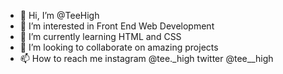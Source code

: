 - 👋 Hi, I’m @TeeHigh
- 👀 I’m interested in Front End Web Development
- 🌱 I’m currently learning HTML and CSS
- 💞️ I’m looking to collaborate on amazing projects
- 📫 How to reach me instagram @tee._high twitter @tee__high

<!---
TeeHigh/TeeHigh is a ✨ special ✨ repository because its `README.md` (this file) appears on your GitHub profile.
You can click the Preview link to take a look at your changes.
--->
